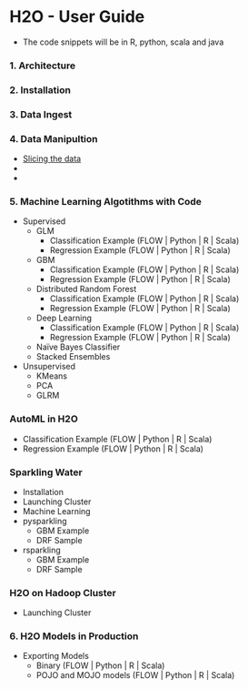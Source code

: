 # H2O - User Guide #

 - The code snippets will be in R, python, scala and java

### 1. Architecture ###

### 2. Installation ###

### 3. Data Ingest ###

### 4. Data Manipultion ###
  - [Slicing the data](https://github.com/Avkash/mldl/blob/master/orgs/h2o/h2o_data_man.md)
  - 
  - 
### 5. Machine Learning Algotithms with Code ###
  - Supervised
    - GLM
      - Classification Example (FLOW | Python | R | Scala)
      - Regression Example (FLOW | Python | R | Scala)
    - GBM 
      - Classification Example (FLOW | Python | R | Scala)
      - Regression Example (FLOW | Python | R | Scala)
    - Distributed Random Forest
      - Classification Example (FLOW | Python | R | Scala)
      - Regression Example (FLOW | Python | R | Scala)
    - Deep Learning
      - Classification Example (FLOW | Python | R | Scala)
      - Regression Example (FLOW | Python | R | Scala)
    - Naïve Bayes Classifier
    - Stacked Ensembles
  - Unsupervised 
    - KMeans
    - PCA
    - GLRM
    
### AutoML in H2O  ###
  - Classification Example (FLOW | Python | R | Scala)
  - Regression Example (FLOW | Python | R | Scala)

### Sparkling Water ##
 - Installation
 - Launching Cluster 
 - Machine Learning 
 - pysparkling
   - GBM Example
   - DRF Sample
 - rsparkling
   - GBM Example
   - DRF Sample
  
### H2O on Hadoop Cluster ##
 - Launching Cluster 

### 6. H2O Models in Production ###
 - Exporting Models
   - Binary  (FLOW | Python | R | Scala)
   - POJO and MOJO models (FLOW | Python | R | Scala)
 


